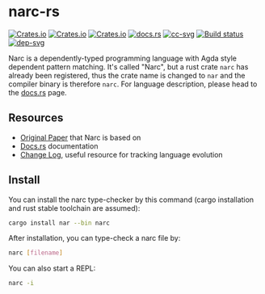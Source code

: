 # narc-rs

[![Crates.io](https://img.shields.io/crates/d/nar.svg)][crates]
[![Crates.io](https://img.shields.io/crates/v/nar.svg)][lib-rs]
[![Crates.io](https://img.shields.io/crates/l/nar.svg)][crates]
[![docs.rs](https://docs.rs/nar/badge.svg)][doc-rs]
[![cc-svg]][cc-url]
[![Build status](https://ci.appveyor.com/api/projects/status/wu6vpjhn094gd93g/branch/master?svg=true)][av-url]
[![dep-svg]][dep-rs]

 [crates]: https://crates.io/crates/nar/
 [lib-rs]: https://lib.rs/nar/
 [cc-svg]: https://circleci.com/gh/owo-lang/narc-rs/tree/master.svg?style=svg
 [cc-url]: https://circleci.com/gh/owo-lang/narc-rs/tree/master
 [doc-rs]: https://docs.rs/nar
 [dep-rs]: https://deps.rs/repo/github/owo-lang/narc-rs
 [dep-svg]: https://deps.rs/repo/github/owo-lang/narc-rs/status.svg
 [plugin]: https://github.com/owo-lang/intellij-dtlc/
 [av-url]: https://ci.appveyor.com/project/ice1000/narc-rs/branch/master
 [paper]: https://dl.acm.org/citation.cfm?id=3236770

Narc is a dependently-typed programming language with Agda style dependent pattern matching.
It's called "Narc", but a rust crate `narc` has already been registered,
thus the crate name is changed to `nar` and the compiler binary is therefore `narc`.
For language description, please head to the [docs.rs][doc-rs] page.

## Resources

+ [Original Paper][paper] that Narc is based on
+ [Docs.rs][doc-rs] documentation
+ [Change Log](CHANGELOG.md), useful resource for tracking language evolution

## Install

You can install the narc type-checker by this command
(cargo installation and rust stable toolchain are assumed):

```bash
cargo install nar --bin narc
```

After installation, you can type-check a narc file by:

```bash
narc [filename]
```

You can also start a REPL:

```bash
narc -i
```
